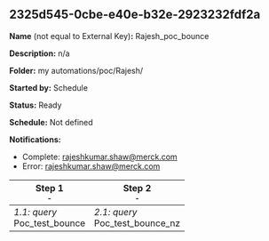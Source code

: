 ## 2325d545-0cbe-e40e-b32e-2923232fdf2a

**Name** (not equal to External Key)**:** Rajesh_poc_bounce

**Description:** n/a

**Folder:** my automations/poc/Rajesh/

**Started by:** Schedule

**Status:** Ready

**Schedule:** Not defined

**Notifications:**

* Complete: rajeshkumar.shaw@merck.com
* Error: rajeshkumar.shaw@merck.com

| Step 1<br>_<small>-</small>_ | Step 2<br>_<small>-</small>_ |
| --- | --- |
| _1.1: query_<br>Poc_test_bounce | _2.1: query_<br>Poc_test_bounce_nz |
